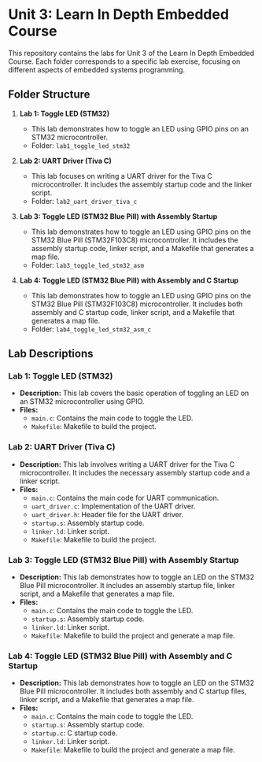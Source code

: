 # Unit 3: Learn In Depth Embedded Course

This repository contains the labs for Unit 3 of the Learn In Depth Embedded Course. Each folder corresponds to a specific lab exercise, focusing on different aspects of embedded systems programming.

## Folder Structure

1. **Lab 1: Toggle LED (STM32)**
   - This lab demonstrates how to toggle an LED using GPIO pins on an STM32 microcontroller.
   - Folder: `lab1_toggle_led_stm32`
   
2. **Lab 2: UART Driver (Tiva C)**
   - This lab focuses on writing a UART driver for the Tiva C microcontroller. It includes the assembly startup code and the linker script.
   - Folder: `lab2_uart_driver_tiva_c`

3. **Lab 3: Toggle LED (STM32 Blue Pill) with Assembly Startup**
   - This lab demonstrates how to toggle an LED using GPIO pins on the STM32 Blue Pill (STM32F103C8) microcontroller. It includes the assembly startup code, linker script, and a Makefile that generates a map file.
   - Folder: `lab3_toggle_led_stm32_asm`

4. **Lab 4: Toggle LED (STM32 Blue Pill) with Assembly and C Startup**
   - This lab demonstrates how to toggle an LED using GPIO pins on the STM32 Blue Pill (STM32F103C8) microcontroller. It includes both assembly and C startup code, linker script, and a Makefile that generates a map file.
   - Folder: `lab4_toggle_led_stm32_asm_c`

## Lab Descriptions

### Lab 1: Toggle LED (STM32)
- **Description:** This lab covers the basic operation of toggling an LED on an STM32 microcontroller using GPIO.
- **Files:**
  - `main.c`: Contains the main code to toggle the LED.
  - `Makefile`: Makefile to build the project.

### Lab 2: UART Driver (Tiva C)
- **Description:** This lab involves writing a UART driver for the Tiva C microcontroller. It includes the necessary assembly startup code and a linker script.
- **Files:**
  - `main.c`: Contains the main code for UART communication.
  - `uart_driver.c`: Implementation of the UART driver.
  - `uart_driver.h`: Header file for the UART driver.
  - `startup.s`: Assembly startup code.
  - `linker.ld`: Linker script.
  - `Makefile`: Makefile to build the project.

### Lab 3: Toggle LED (STM32 Blue Pill) with Assembly Startup
- **Description:** This lab demonstrates how to toggle an LED on the STM32 Blue Pill microcontroller. It includes an assembly startup file, linker script, and a Makefile that generates a map file.
- **Files:**
  - `main.c`: Contains the main code to toggle the LED.
  - `startup.s`: Assembly startup code.
  - `linker.ld`: Linker script.
  - `Makefile`: Makefile to build the project and generate a map file.

### Lab 4: Toggle LED (STM32 Blue Pill) with Assembly and C Startup
- **Description:** This lab demonstrates how to toggle an LED on the STM32 Blue Pill microcontroller. It includes both assembly and C startup files, linker script, and a Makefile that generates a map file.
- **Files:**
  - `main.c`: Contains the main code to toggle the LED.
  - `startup.s`: Assembly startup code.
  - `startup.c`: C startup code.
  - `linker.ld`: Linker script.
  - `Makefile`: Makefile to build the project and generate a map file.

